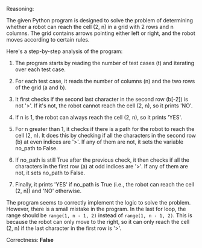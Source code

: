 Reasoning:

The given Python program is designed to solve the problem of determining whether a robot can reach the cell (2, n) in a grid with 2 rows and n columns. The grid contains arrows pointing either left or right, and the robot moves according to certain rules.

Here's a step-by-step analysis of the program:

1. The program starts by reading the number of test cases (t) and iterating over each test case.

2. For each test case, it reads the number of columns (n) and the two rows of the grid (a and b).

3. It first checks if the second last character in the second row (b[-2]) is not '>'. If it's not, the robot cannot reach the cell (2, n), so it prints 'NO'.

4. If n is 1, the robot can always reach the cell (2, n), so it prints 'YES'.

5. For n greater than 1, it checks if there is a path for the robot to reach the cell (2, n). It does this by checking if all the characters in the second row (b) at even indices are '>'. If any of them are not, it sets the variable no_path to False.

6. If no_path is still True after the previous check, it then checks if all the characters in the first row (a) at odd indices are '>'. If any of them are not, it sets no_path to False.

7. Finally, it prints 'YES' if no_path is True (i.e., the robot can reach the cell (2, n)) and 'NO' otherwise.

The program seems to correctly implement the logic to solve the problem. However, there is a small mistake in the program. In the last for loop, the range should be `range(1, n - 1, 2)` instead of `range(1, n - 1, 2)`. This is because the robot can only move to the right, so it can only reach the cell (2, n) if the last character in the first row is '>'. 

Correctness: **False**
